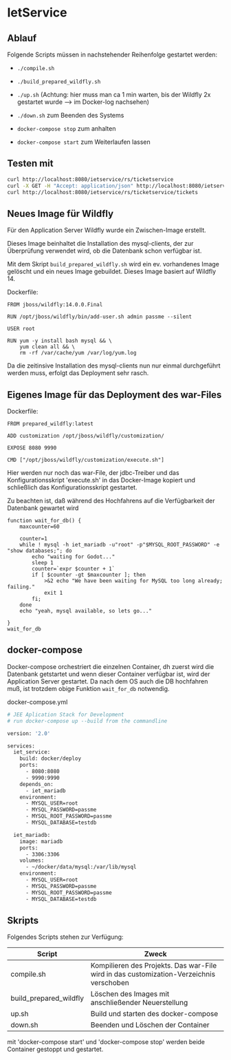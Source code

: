 # IetService

## Ablauf

Folgende Scripts müssen in nachstehender Reihenfolge gestartet werden:

- `./compile.sh`
- `./build_prepared_wildfly.sh`
- `./up.sh` (Achtung: hier muss man ca 1 min warten, bis der Wildfly 2x gestartet wurde --> im Docker-log nachsehen)


- `./down.sh` zum Beenden des Systems
- `docker-compose stop` zum anhalten
- `docker-compose start` zum Weiterlaufen lassen

## Testen mit

```bash
curl http://localhost:8080/ietservice/rs/ticketservice
curl -X GET -H "Accept: application/json" http://localhost:8080/ietservice/rs/ticketservice/tickets
curl http://localhost:8080/ietservice/rs/ticketservice/tickets
```

## Neues Image für Wildfly

Für den Application Server Wildfly wurde ein Zwischen-Image erstellt.

Dieses Image beinhaltet die Installation des mysql-clients, der zur Überprüfung verwendet wird, ob die Datenbank schon verfügbar ist.

Mit dem Skript `build_prepared_wildfly.sh` wird ein ev. vorhandenes Image gelöscht und ein neues Image gebuildet.
Dieses Image basiert auf Wildfly 14.


Dockerfile: 
```
FROM jboss/wildfly:14.0.0.Final

RUN /opt/jboss/wildfly/bin/add-user.sh admin passme --silent

USER root

RUN yum -y install bash mysql && \
    yum clean all && \
    rm -rf /var/cache/yum /var/log/yum.log
```

Da die zeitinsive Installation des mysql-clients nun nur einmal durchgeführt werden muss, erfolgt das Deployment sehr rasch.

## Eigenes Image für das Deployment des war-Files

Dockerfile:
```
FROM prepared_wildfly:latest

ADD customization /opt/jboss/wildfly/customization/

EXPOSE 8080 9990

CMD ["/opt/jboss/wildfly/customization/execute.sh"]

```

Hier werden nur noch das war-File, der jdbc-Treiber und das Konfigurationsskript 'execute.sh' in das Docker-Image kopiert und schließlich das Konfigurationsskript gestartet.

Zu beachten ist, daß während des Hochfahrens auf die Verfügbarkeit der Datenbank gewartet wird

```
function wait_for_db() {
    maxcounter=60

    counter=1
    while ! mysql -h iet_mariadb -u"root" -p"$MYSQL_ROOT_PASSWORD" -e "show databases;"; do
        echo "waiting for Godot..."
        sleep 1
        counter=`expr $counter + 1`
        if [ $counter -gt $maxcounter ]; then
            >&2 echo "We have been waiting for MySQL too long already; failing."
            exit 1
        fi;
    done
    echo "yeah, mysql available, so lets go..."

}
wait_for_db
```


## docker-compose

Docker-compose orchestriert die einzelnen Container, dh zuerst wird die Datenbank getstartet und wenn dieser Container verfügbar ist,
wird der Application Server gestartet. Da nach dem OS auch die DB hochfahren muß, ist trotzdem obige Funktion `wait_for_db` notwendig.

docker-compose.yml
```bash
# JEE Aplication Stack for Development
# run docker-compose up --build from the commandline

version: '2.0'

services:
  iet_service:
    build: docker/deploy
    ports:
      - 8080:8080
      - 9990:9990
    depends_on:
      - iet_mariadb
    environment:
      - MYSQL_USER=root
      - MYSQL_PASSWORD=passme
      - MYSQL_ROOT_PASSWORD=passme
      - MYSQL_DATABASE=testdb

  iet_mariadb:
    image: mariadb
    ports:
      - 3306:3306
    volumes:
      - ~/docker/data/mysql:/var/lib/mysql
    environment:
      - MYSQL_USER=root
      - MYSQL_PASSWORD=passme
      - MYSQL_ROOT_PASSWORD=passme
      - MYSQL_DATABASE=testdb
```

## Skripts

Folgendes Scripts stehen zur Verfügung:

Script | Zweck
---|---
compile.sh | Kompilieren des Projekts. Das war-File wird in das customization-Verzeichnis verschoben
build_prepared_wildfly | Löschen des Images mit anschließender Neuerstellung
up.sh | Build und starten des docker-compose
down.sh | Beenden und Löschen der Container

mit 'docker-compose start' und 'docker-compose stop' werden beide Container gestoppt und gestartet.